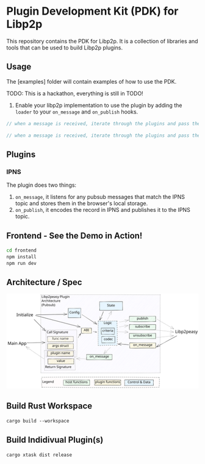 # Plugin Development Kit (PDK) for Libp2p

This repository contains the PDK for Libp2p. It is a collection of libraries and tools that can be used to build Libp2p plugins.

## Usage

The [examples] folder will contain examples of how to use the PDK.

TODO: This is a hackathon, everything is still in TODO!

1. Enable your libp2p implementation to use the plugin by adding the `loader` to your `on_message` and `on_publish` hooks.

```rust
// when a message is received, iterate through the plugins and pass the message into each plugin
```

```js
// when a message is received, iterate through the plugins and pass the message into each plugin
```

## Plugins

### IPNS

The plugin does two things:

1. `on_message`, it listens for any pubsub messages that match the IPNS topic and stores them in the browser's local storage.
2. `on_publish`, it encodes the record in IPNS and publishes it to the IPNS topic.

## Frontend - See the Demo in Action!

```sh
cd frontend
npm install
npm run dev
```

## Architecture / Spec

[![architecture](frontend/static/architecture.svg)](frontend/static/architecture.svg)

## Build Rust Workspace

`cargo build --workspace`

## Build Indidivual Plugin(s)

`cargo xtask dist release`

